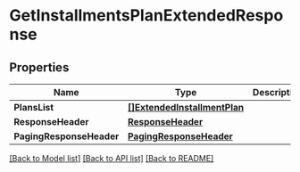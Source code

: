 # GetInstallmentsPlanExtendedResponse

## Properties

Name | Type | Description | Notes
------------ | ------------- | ------------- | -------------
**PlansList** | [**[]ExtendedInstallmentPlan**](ExtendedInstallmentPlan.md) |  | [optional] 
**ResponseHeader** | [**ResponseHeader**](ResponseHeader.md) |  | [optional] 
**PagingResponseHeader** | [**PagingResponseHeader**](PagingResponseHeader.md) |  | [optional] 

[[Back to Model list]](../README.md#documentation-for-models) [[Back to API list]](../README.md#documentation-for-api-endpoints) [[Back to README]](../README.md)


